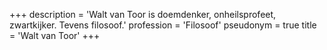 +++
description = 'Walt van Toor is doemdenker, onheilsprofeet, zwartkijker. Tevens filosoof.'
profession = 'Filosoof'
pseudonym = true
title = 'Walt van Toor'
+++
